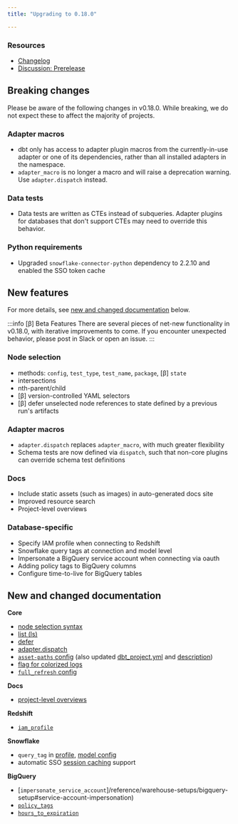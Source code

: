 ```yaml
---
title: "Upgrading to 0.18.0"

---
```


### Resources

- [Changelog](https://github.com/dbt-labs/dbt-core/blob/dev/marian-anderson/CHANGELOG.md)
- [Discussion: Prerelease](https://discourse.getdbt.com/t/prerelease-v0-18-0-marian-anderson/1545)

## Breaking changes

Please be aware of the following changes in v0.18.0. While breaking, we do not expect these to affect the majority of projects.

### Adapter macros

- dbt only has access to adapter plugin macros from the currently-in-use adapter or one of its dependencies, rather than all installed adapters in the namespace.
- `adapter_macro` is no longer a macro and will raise a deprecation warning. Use `adapter.dispatch` instead.

### Data tests

- Data tests are written as <Term id="cte">CTEs</Term> instead of <Term id="subquery">subqueries</Term>. Adapter plugins for databases that don't support CTEs may need to override this behavior.

### Python requirements
- Upgraded `snowflake-connector-python` dependency to 2.2.10 and enabled the SSO token cache

## New features

For more details, see [new and changed documentation](#new-and-changed-documentation) below.

:::info [β] Beta Features
There are several pieces of net-new functionality in v0.18.0, with iterative improvements to come. If you encounter unexpected behavior, please post in Slack or open an issue.
:::

### Node selection
- methods: `config`, `test_type`, `test_name`, `package`, [β] `state`
- intersections
- nth-parent/child
- [β] version-controlled YAML selectors
- [β] defer unselected node references to state defined by a previous run's artifacts

### Adapter macros
- `adapter.dispatch` replaces `adapter_macro`, with much greater flexibility
- Schema tests are now defined via `dispatch`, such that non-core plugins
can override schema test definitions

### Docs
- Include static assets (such as images) in auto-generated docs site
- Improved resource search
- Project-level overviews

### Database-specific
- Specify IAM profile when connecting to Redshift
- Snowflake query tags at connection and model level
- Impersonate a BigQuery service account when connecting via oauth
- Adding policy tags to BigQuery columns
- Configure time-to-live for BigQuery tables

## New and changed documentation

**Core**
- [node selection syntax](/reference/node-selection/syntax)
- [list (ls)](commands/list)
- [defer](/reference/node-selection/defer)
- [adapter.dispatch](adapter#dispatch)
- [`asset-paths` config](asset-paths) (also updated [dbt_project.yml](reference/dbt_project.yml) and [description](description))
- [flag for colorized logs](run#enable-or-disable-colorized-logs)
- [`full_refresh` config](full_refresh)

**Docs**
- [project-level overviews](documentation#custom-project-level-overviews)

**Redshift**
- [`iam_profile`](/reference/warehouse-setups/redshift-setup#specifying-an-iam-profile)

**Snowflake**
- `query_tag` in [profile](/reference/warehouse-setups/snowflake-setup), [model config](snowflake-configs#query-tags)
- automatic SSO [session caching](snowflake-configs#sso-authentication) support

**BigQuery**
- [`impersonate_service_account`]/reference/warehouse-setups/bigquery-setup#service-account-impersonation)
- [`policy_tags`](bigquery-configs#policy-tags)
- [`hours_to_expiration`](bigquery-configs#controlling-table-expiration)
